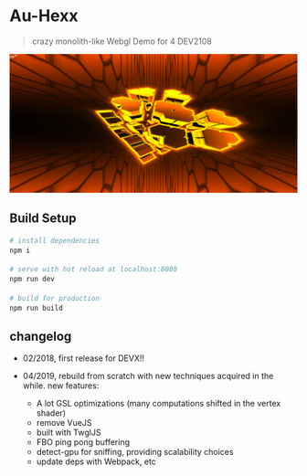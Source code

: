 # Au-Hexx

> crazy monolith-like Webgl Demo for 4 DEV2108

[![](auhexx.png)](http://devx.ddd.it/en/experiment/5 "A BLOB")

## Build Setup

``` bash
# install dependencies
npm i

# serve with hot reload at localhost:8080
npm run dev

# build for production
npm run build
```

## changelog

* 02/2018, first release for DEVX!!

* 04/2019, rebuild from scratch with new techniques acquired in the while. new features:
  - A lot GSL optimizations (many computations shifted in the vertex shader)
  - remove VueJS
  - built with TwglJS
  - FBO ping pong buffering
  - detect-gpu for sniffing, providing scalability choices
  - update deps with Webpack, etc
